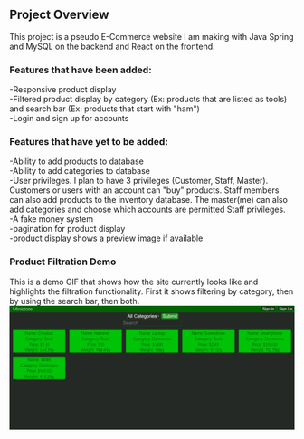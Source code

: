 ## Project Overview
This project is a pseudo E-Commerce website I am making with Java Spring and MySQL on the backend and React on the frontend.

### Features that have been added: <br>
-Responsive product display <br>
-Filtered product display by category (Ex: products that are listed as tools) and search bar (Ex: products that start with "ham") <br>
-Login and sign up for accounts <br>

### Features that have yet to be added: <br>
-Ability to add products to database <br>
-Ability to add categories to database <br>
-User privileges. I plan to have 3 privileges (Customer, Staff, Master). Customers or users with an account can "buy" products. Staff members can also add products to the inventory database. The master(me) can also add categories and choose which accounts are permitted Staff privileges. <br>
-A fake money system <br>
-pagination for product display <br>
-product display shows a preview image if available <br>

### Product Filtration Demo <br>
This is a demo GIF that shows how the site currently looks like and highlights the filtration functionality. First it shows filtering by category, then by using the search bar, then both.
![Loading...](Filter.gif)
